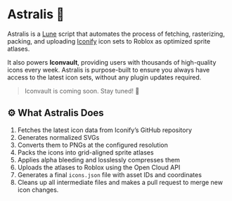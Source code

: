 # Astralis 🌠
Astralis is a [Lune](https://github.com/Iconvault/Astralis) script that automates the process of fetching, rasterizing, packing, and uploading [Iconify](https://github.com/iconify/iconify) icon sets to Roblox as optimized sprite atlases.

It also powers **Iconvault**, providing users with thousands of high-quality icons every week. Astralis is purpose-built to ensure you always have access to the latest icon sets, without any plugin updates required.

> Iconvault is coming soon. Stay tuned! 🤫
## ⚙️ What Astralis Does
1. Fetches the latest icon data from Iconify’s GitHub repository  
2. Generates normalized SVGs
3. Converts them to PNGs at the configured resolution  
4. Packs the icons into grid-aligned sprite atlases  
5. Applies alpha bleeding and losslessly compresses them
6. Uploads the atlases to Roblox using the Open Cloud API  
7. Generates a final `icons.json` file with asset IDs and coordinates  
8. Cleans up all intermediate files and makes a pull request to merge new icon changes.
